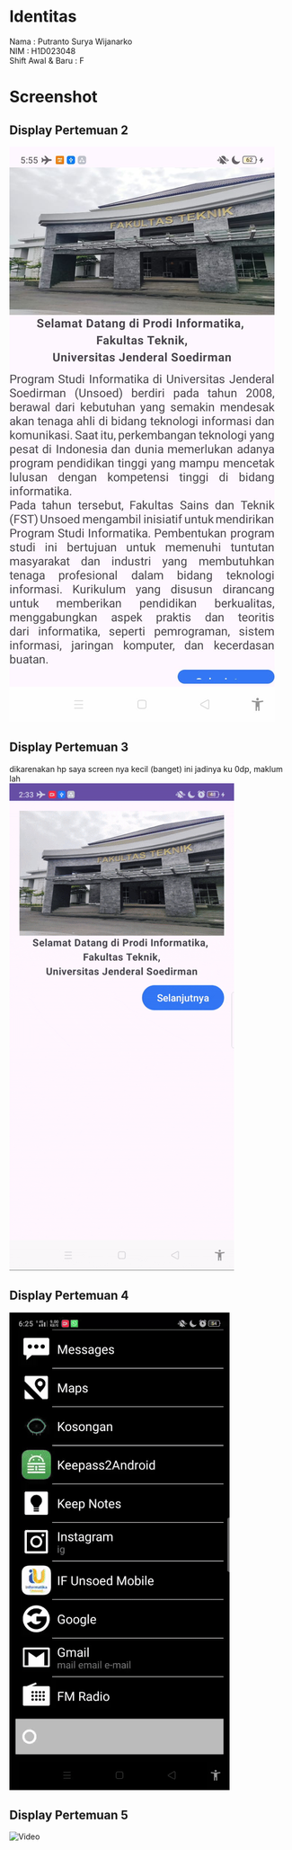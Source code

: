 # Identitas
Nama                : Putranto Surya Wijanarko  
NIM                 : H1D023048  
Shift Awal & Baru   : F

# Screenshot
## Display  Pertemuan 2  
![Image 1](1-aplikasi.jpg)
  
## Display Pertemuan 3
dikarenakan hp saya screen nya kecil (banget) ini jadinya ku 0dp, maklum lah  
![Video](2-aplikasi.gif)

## Display Pertemuan 4
![Video](3-aplikasi.gif)

## Display Pertemuan 5
![Video](4-aplikasi.gif)